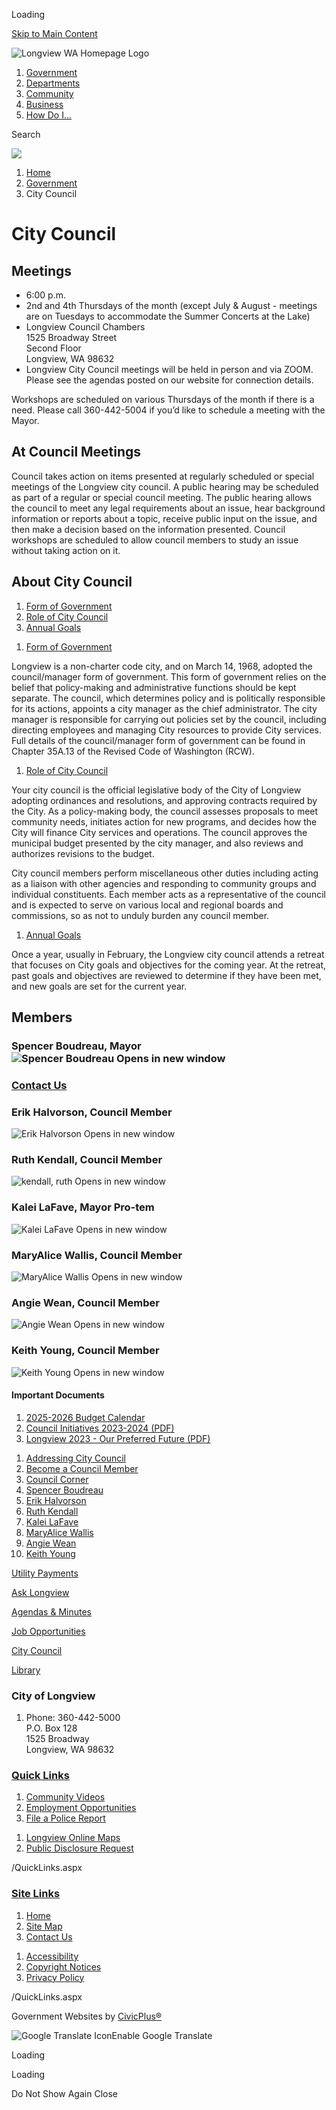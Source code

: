 Loading

[Skip to Main Content](https://www.mylongview.com/497/City-Council/)

![Longview WA Homepage Logo](https://www.mylongview.com/ImageRepository/Document?documentID=3189)

1. [Government](https://www.mylongview.com/27/Government)
2. [Departments](https://www.mylongview.com/150/Departments)
3. [Community](https://www.mylongview.com/31/Community)
4. [Business](https://www.mylongview.com/35/Business)
5. [How Do I...](https://www.mylongview.com/9/How-Do-I)

Search

![](https://www.mylongview.com/ImageRepository/Document?documentID=3187)

1. [Home](https://www.mylongview.com)
2. [Government](https://www.mylongview.com/27/Government)
3. City Council

# City Council

## Meetings

- 6:00 p.m.
- 2nd and 4th Thursdays of the month (except July &amp; August - meetings are on Tuesdays to accommodate the Summer Concerts at the Lake)
- Longview Council Chambers  
  1525 Broadway Street  
  Second Floor  
  Longview, WA 98632
- Longview City Council meetings will be held in person and via ZOOM. Please see the agendas posted on our website for connection details.

Workshops are scheduled on various Thursdays of the month if there is a need. Please call 360-442-5004 if you’d like to schedule a meeting with the Mayor.

## At Council Meetings

Council takes action on items presented at regularly scheduled or special meetings of the Longview city council. A public hearing may be scheduled as part of a regular or special council meeting. The public hearing allows the council to meet any legal requirements about an issue, hear background information or reports about a topic, receive public input on the issue, and then make a decision based on the information presented. Council workshops are scheduled to allow council members to study an issue without taking action on it.

## About City Council

1. [Form of Government](https://www.mylongview.com/497/City-Council/)
2. [Role of City Council](https://www.mylongview.com/497/City-Council/)
3. [Annual Goals](https://www.mylongview.com/497/City-Council/)

<!--THE END-->

1. [Form of Government](https://www.mylongview.com/497/City-Council/)

Longview is a non-charter code city, and on March 14, 1968, adopted the council/manager form of government. This form of government relies on the belief that policy-making and administrative functions should be kept separate. The council, which determines policy and is politically responsible for its actions, appoints a city manager as the chief administrator. The city manager is responsible for carrying out policies set by the council, including directing employees and managing City resources to provide City services. Full details of the council/manager form of government can be found in Chapter 35A.13 of the Revised Code of Washington (RCW).

1. [Role of City Council](https://www.mylongview.com/497/City-Council/)

Your city council is the official legislative body of the City of Longview adopting ordinances and resolutions, and approving contracts required by the City. As a policy-making body, the council assesses proposals to meet community needs, initiates action for new programs, and decides how the City will finance City services and operations. The council approves the municipal budget presented by the city manager, and also reviews and authorizes revisions to the budget. 

City council members perform miscellaneous other duties including acting as a liaison with other agencies and responding to community groups and individual constituents. Each member acts as a representative of the council and is expected to serve on various local and regional boards and commissions, so as not to unduly burden any council member.

1. [Annual Goals](https://www.mylongview.com/497/City-Council/)

Once a year, usually in February, the Longview city council attends a retreat that focuses on City goals and objectives for the coming year. At the retreat, past goals and objectives are reviewed to determine if they have been met, and new goals are set for the current year.

## Members

### Spencer Boudreau, Mayor![Spencer Boudreau Opens in new window](https://www.mylongview.com/ImageRepository/Document?documentId=2198)

### [Contact Us](https://www.mylongview.com/Directory.aspx)

### Erik Halvorson, Council Member

![Erik Halvorson Opens in new window](https://www.mylongview.com/ImageRepository/Document?documentID=3903 "Erik Halvorson")

### Ruth Kendall, Council Member

![kendall, ruth Opens in new window](https://www.mylongview.com/ImageRepository/Document?documentID=4074 "kendall, ruth")

### Kalei LaFave, Mayor Pro-tem

![Kalei LaFave Opens in new window](https://www.mylongview.com/ImageRepository/Document?documentID=3904 "Kalei LaFave")

### MaryAlice Wallis, Council Member

![MaryAlice Wallis Opens in new window](https://www.mylongview.com/ImageRepository/Document?documentID=4024 "MaryAlice Wallis")

### Angie Wean, Council Member

![Angie Wean Opens in new window](https://www.mylongview.com/ImageRepository/Document?documentID=2197 "Angie Wean")

### Keith Young, Council Member

![Keith Young Opens in new window](https://www.mylongview.com/ImageRepository/Document?documentID=3905 "Keith Young")

#### Important Documents

1. [2025-2026 Budget Calendar](https://www.mylongview.com/DocumentCenter/View/4424/2025-2026-Budget-Calendar-)
2. [Council Initiatives 2023-2024 (PDF)](https://www.mylongview.com/DocumentCenter/View/2968/Council-Initiatives-2023-2024-PDF)
3. [Longview 2023 - Our Preferred Future (PDF)](https://www.mylongview.com/DocumentCenter/View/886/Longview-2023---Our-Preferred-Future-PDF)

<!--THE END-->

01. [Addressing City Council](https://www.mylongview.com/502/Addressing-City-Council)
02. [Become a Council Member](https://www.mylongview.com/522/Become-a-Council-Member)
03. [Council Corner](https://www.mylongview.com/523/Council-Corner)
04. [Spencer Boudreau](https://www.mylongview.com/Directory.aspx?EID=109)
05. [Erik Halvorson](https://www.mylongview.com/891/Erik-Halvorson)
06. [Ruth Kendall](https://www.mylongview.com/629/Ruth-Kendall)
07. [Kalei LaFave](https://www.mylongview.com/894/Kalei-LaFave)
08. [MaryAlice Wallis](https://www.mylongview.com/518/MaryAlice-Wallis)
09. [Angie Wean](https://www.mylongview.com/Directory.aspx?EID=108)
10. [Keith Young](https://www.mylongview.com/895/Keith-Young)

[Utility Payments](https://www.mylongview.com/402/Utility-Payments)

[Ask Longview](https://www.mylongview.com/593/ASK-Longview)

[Agendas &amp; Minutes](https://www.mylongview.com/129/Agendas-Minutes)

[Job Opportunities](https://www.governmentjobs.com/careers/longviewwa)

[City Council](https://www.mylongview.com/497/City-Council)

[Library](https://www.mylongview.com/743/Library)

### City of Longview

1. Phone: 360-442-5000  
   P.O. Box 128  
   1525 Broadway  
   Longview, WA 98632

### [Quick Links](https://www.mylongview.com/QuickLinks.aspx?CID=37)

1. [Community Videos](https://www.mylongview.com/376/Community-Videos)
2. [Employment Opportunities](https://www.governmentjobs.com/careers/longviewwa)
3. [File a Police Report](https://www.mylongview.com/354/File-a-Police-Report)

<!--THE END-->

1. [Longview Online Maps](https://www.mylongview.com/423/Longview-Online-Maps)
2. [Public Disclosure Request](https://longviewwa.mycusthelp.com/WEBAPP/_rs/supporthome.aspx)

/QuickLinks.aspx

### [Site Links](https://www.mylongview.com/QuickLinks.aspx?CID=79)

1. [Home](https://www.mylongview.com)
2. [Site Map](https://www.mylongview.com/sitemap)
3. [Contact Us](https://www.mylongview.com/directory.aspx)

<!--THE END-->

1. [Accessibility](https://www.mylongview.com/accessibility)
2. [Copyright Notices](https://www.mylongview.com/copyright)
3. [Privacy Policy](https://www.mylongview.com/privacy)

/QuickLinks.aspx

Government Websites by [CivicPlus®](https://connect.civicplus.com/referral)

![Google Translate Icon](https://www.mylongview.com/Assets/Images/GoogleTranslate.gif)Enable Google Translate

Loading

Loading

Do Not Show Again Close